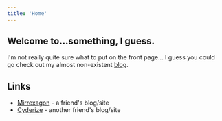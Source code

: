 ```yaml
---
title: 'Home'
---
```


## Welcome to...something, I guess. ##
I'm not really quite sure what to put on the front page... I guess you could go check out my almost non-existent [blog](./archive.md).

## Links ##
* [Mirrexagon](http://www.mirrexagon.com/) - a friend's blog/site
* [Cyderize](https://www.cyderize.org/) - another friend's blog/site
